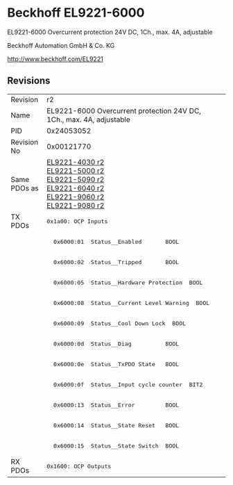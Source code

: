 # Beckhoff EL9221-6000

EL9221-6000 Overcurrent protection 24V DC, 1Ch., max. 4A, adjustable

Beckhoff Automation GmbH & Co. KG

http://www.beckhoff.com/EL9221

## Revisions
<table>
<tr >
<td>Revision</td>
<td>r2</td>
</tr>
<tr >
<td>Name</td>
<td>EL9221-6000 Overcurrent protection 24V DC, 1Ch., max. 4A, adjustable</td>
</tr>
<tr >
<td>PID</td>
<td>0x24053052</td>
</tr>
<tr >
<td>Revision No</td>
<td>0x00121770</td>
</tr>
<tr >
<td>Same PDOs as</td>
<td><a href="EL9221-4030">EL9221-4030 r2</a><br/><a href="EL9221-5000">EL9221-5000 r2</a><br/><a href="EL9221-5090">EL9221-5090 r2</a><br/><a href="EL9221-6040">EL9221-6040 r2</a><br/><a href="EL9221-9060">EL9221-9060 r2</a><br/><a href="EL9221-9080">EL9221-9080 r2</a></td>
</tr>
<tr class="txpdo pdosection">
<td rowspan=12 valign=top>TX PDOs</td>
<td><pre>0x1a00: OCP Inputs</pre></td>
<td></td>
</tr>
<tr class="txpdo">
<td><pre>  0x6000:01  Status__Enabled       BOOL</pre></td>
</tr>
<tr class="txpdo">
<td><pre>  0x6000:02  Status__Tripped       BOOL</pre></td>
</tr>
<tr class="txpdo">
<td><pre>  0x6000:05  Status__Hardware Protection  BOOL</pre></td>
</tr>
<tr class="txpdo">
<td><pre>  0x6000:08  Status__Current Level Warning  BOOL</pre></td>
</tr>
<tr class="txpdo">
<td><pre>  0x6000:09  Status__Cool Down Lock  BOOL</pre></td>
</tr>
<tr class="txpdo">
<td><pre>  0x6000:0d  Status__Diag          BOOL</pre></td>
</tr>
<tr class="txpdo">
<td><pre>  0x6000:0e  Status__TxPDO State   BOOL</pre></td>
</tr>
<tr class="txpdo">
<td><pre>  0x6000:0f  Status__Input cycle counter  BIT2</pre></td>
</tr>
<tr class="txpdo">
<td><pre>  0x6000:13  Status__Error         BOOL</pre></td>
</tr>
<tr class="txpdo">
<td><pre>  0x6000:14  Status__State Reset   BOOL</pre></td>
</tr>
<tr class="txpdo">
<td><pre>  0x6000:15  Status__State Switch  BOOL</pre></td>
</tr>
<tr class="rxpdo pdosection">
<td rowspan=1 valign=top>RX PDOs</td>
<td><pre>0x1600: OCP Outputs</pre></td>
<td></td>
</tr>
</table>
